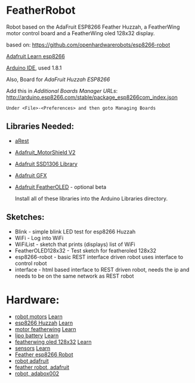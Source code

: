 FeatherRobot
======
Robot based on the AdaFruit ESP8266 Feather Huzzah, a FeatherWing motor control board and a FeatherWing oled 128x32 display.

based on: https://github.com/openhardwarerobots/esp8266-robot

[Adafruit Learn esp8266](https://learn.adafruit.com/build-an-esp8266-mobile-robot)

[Arduino IDE](https://www.arduino.cc/en/Main/Software), used 1.8.1

Also, Board for _AdaFruit Huzzah ESP8266_  

   Add this in _Additional Boards Manager URLs_: http://arduino.esp8266.com/stable/package_esp8266com_index.json

    Under <File>-<Preferences> and then goto Managing Boards

**Libraries Needed:**
------
+ [aRest](https://github.com/marcoschwartz/aREST)
+ [Adafruit_MotorShield V2](https://github.com/adafruit/Adafruit_Motor_Shield_V2_Library)
+ [Adafruit SSD1306 Library](https://github.com/adafruit/Adafruit_SSD1306)
+ [Adafruit GFX](https://github.com/adafruit/Adafruit-GFX-Library)
+ [Adafruit FeatherOLED](https://github.com/adafruit/Adafruit_FeatherOLED) - optional beta

  Install all of these libraries into the Arduino Libraries directory.

Sketches:
------
* Blink - simple blink LED test for esp8266 Huzzah
* WiFi - Log into WiFi
* WiFiList - sketch that prints (displays) list of WiFi
* FeatherOLED128x32 - Test sketch for featheroled 128x32
* esp8266-robot - basic REST interface driven robot uses interface to control robot
* interface - html based interface to REST driven robot, needs the ip and needs to be on the same network as REST robot

# Hardware:

+ [robot motors](https://www.adafruit.com/products/3244) [Learn]()
+ [esp8266 Huzzah](https://www.adafruit.com/products/2821) [Learn]()
+ [motor featherwing](https://www.adafruit.com/products/2927) [Learn]()
+ [lipo battery](https://www.adafruit.com/products/1781) [Learn]()
+ [featherwing oled 128x32](https://www.adafruit.com/products/2900) [Learn](https://learn.adafruit.com/adafruit-oled-featherwing)
+ [sensors](https://www.adafruit.com/products/1927) [Learn]()
+ [Feather esp8266 Robot](https://learn.adafruit.com/build-an-esp8266-mobile-robot/building-the-robot)
+ [robot adafruit](https://learn.adafruit.com/curiebot-arduino-101-mini-robot-rover)
+ [feather robot, adafruit](https://learn.adafruit.com/my-mini-race-car/how-your-robot-works-the-basics)
+ [robot, adabox002](https://learn.adafruit.com/adabox002/unboxing-adabox-002)
